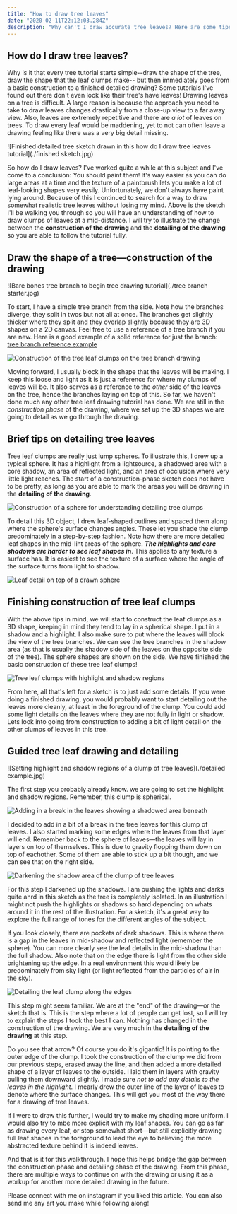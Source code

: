 ```yaml
---
title: "How to draw tree leaves"
date: "2020-02-11T22:12:03.284Z"
description: "Why can't I draw accurate tree leaves? Here are some tips for drawing tree leaves to help you get from the construction phase of a drawing to a finished detailed drawing."
---
```


## How do I draw tree leaves?

Why is it that every tree tutorial starts simple--draw the shape of the tree, draw the shape that the leaf clumps make-- but then immediately goes from a basic construction to a finished detailed drawing? Some tutorials I've found out there don't even look like their tree's have leaves! Drawing leaves on a tree is difficult. A large reason is because the approach you need to take to draw leaves changes drastically from a close-up view to a far away view. Also, leaves are extremely repetitive and there are *a lot* of leaves on trees. To draw every leaf would be maddening, yet to not can often leave a drawing feeling like there was a very big detail missing.

![Finished detailed tree sketch drawn in this how do I draw tree leaves tutorial](./finished sketch.jpg)

So how do I draw leaves? I've worked quite a while at this subject and I've come to a conclusion: You should paint them! It's way easier as you can do large areas at a time and the texture of a paintbrush lets you make a lot of leaf-looking shapes very easily. Unfortunately, we don't always have paint lying around. Because of this I continued to search for a way to draw somewhat realistic tree leaves without losing my mind. Above is the sketch I'll be walking you through so you will have an understanding of how to draw clumps of leaves at a mid-distance. I will try to illustrate the change between the **construction of the drawing** and the **detailing of the drawing** so you are able to follow the tutorial fully.

## Draw the shape of a tree&mdash;construction of the drawing

![Bare bones tree branch to begin tree drawing tutorial](./tree branch starter.jpg)

To start, I have a simple tree branch from the side. Note how the branches diverge, they split in twos but not all at once. The branches get slightly thicker where they split and they overlap slightly because they are 3D shapes on a 2D canvas. Feel free to use a reference of a tree branch if you are new. Here is a good example of a solid reference for just the branch: [tree branch reference example](https://encrypted-tbn0.gstatic.com/images?q=tbn%3AANd9GcS2VI6o85F_fKla30jO-DTZq5Zk7Z1_OwWwmB1CdJ23CTrPC3SM)

![Construction of the tree leaf clumps on the tree branch drawing](./constructionPhase.jpg)

Moving forward, I usually block in the shape that the leaves will be making. I keep this loose and light as it is just a reference for where my clumps of leaves will be. It also serves as a reference to the *other* side of the leaves on the tree, hence the branches laying on top of this. So far, we haven't done much any other tree leaf drawing tutorial has done. We are still in the *construction phase* of the drawing, where we set up the 3D shapes we are going to detail as we go through the drawing.

## Brief tips on detailing tree leaves

Tree leaf clumps are really just lump spheres. To illustrate this, I drew up a typical sphere. It has a highlight from a lightsource, a shadowed area with a core shadow, an area of reflected light, and an area of occlusion where very little light reaches. The start of a construction-phase sketch does not have to be pretty, as long as you are able to mark the areas you will be drawing in the **detailing of the drawing**.

![Construction of a sphere for understanding detailing tree clumps](./sphere.jpg)

To detail this 3D object, I drew leaf-shaped outlines and spaced them along where the sphere's surface changes angles. These let you shade the clump predominately in a step-by-step fashion. Note how there are more detailed leaf shapes in the mid-liht areas of the sphere. ***The highlights and core shadows are harder to see leaf shapes in***. This applies to any texture a surface has. It is easiest to see the texture of a surface where the angle of the surface turns from light to shadow.

![Leaf detail on top of a drawn sphere](./sphereWithLeavesDetail.jpg)

## Finishing construction of tree leaf clumps

With the above tips in mind, we will start to construct the leaf clumps as a 3D shape, keeping in mind they tend to lay in a spherical shape. I put in a shadow and a highlight. I also make sure to put where the leaves will block the view of the tree branches. We can see the tree branches in the shadow area (as that is usually the shadow side of the leaves on the opposite side of the tree). The sphere shapes are shown on the side. We have finished the basic construction of these tree leaf clumps!

![Tree leaf clumps with highlight and shadow regions](./treeClumpsConstruction.jpg)

From here, all that's left for a sketch is to just add some details. If you were doing a finished drawing, you would probably want to start detailing out the leaves more cleanly, at least in the foreground of the clump. You could add some light details on the leaves where they are not fully in light or shadow. Lets look into going from construction to adding a bit of light detail on the other clumps of leaves in this tree.

## Guided tree leaf drawing and detailing

![Setting highlight and shadow regions of a clump of tree leaves](./detailed example.jpg)

The first step you probably already know. we are going to set the highlight and shadow regions. Remember, this clump is spherical.

![Adding in a break in the leaves showing a shadowed area beneath](./spaceInLeaves.jpg)

I decided to add in a bit of a break in the tree leaves for this clump of leaves. I also started marking some edges where the leaves from that layer will end. Remember back to the sphere of leaves&mdash;the leaves will lay in layers on top of themselves. This is due to gravity flopping them down on top of eachother. Some of them are able to stick up a bit though, and we can see that on the right side. 

![Darkening the shadow area of the clump of tree leaves](darkeningShadows.jpg)

For this step I darkened up the shadows. I am pushing the lights and darks quite ahrd in this sketch as the tree is completely isolated. In an illustration I might not push the highlights or shadows so hard depending on whats around it in the rest of the illustration. For a sketch, it's a great way to explore the full range of tones for the different angles of the subject.

If you look closely, there are pockets of dark shadows. This is where there is a gap in the leaves in mid-shadow and reflected light (remember the sphere). You can more clearly see the leaf details in the mid-shadow than the full shadow. Also note that on the edge there is light from the other side brightening up the edge. In a real environment this would likely be predominately from sky light (or light reflected from the particles of air in the sky).

![Detailing the leaf clump along the edges](detailingTheLeafClump.jpg)

This step might seem familiar. We are at the "end" of the drawing&mdash;or the sketch that is. This is the step where a lot of people can get lost, so I will try to explain the steps I took the best I can. Nothing has changed in the construction of the drawing. We are very much in the **detailing of the drawing** at this step.

Do you see that arrow? Of course you do it's gigantic! It is pointing to the outer edge of the clump. I took the construction of the clump we did from our previous steps, erased away the line, and then added a more detailed shape of a layer of leaves to the outside. I laid them in layers with gravity pulling them downward slightly. I made sure *not to add any details to the leaves in the highlight*. I mearly drew the outer line of the layer of leaves to denote where the surface changes. This will get you most of the way there for a drawing of tree leaves.

If I were to draw this further, I would try to make my shading more uniform. I would also try to mbe more explicit with my leaf shapes. You can go as far as drawing every leaf, or stop somewhat short&mdash;but still explicitly drawing full leaf shapes in the foreground to lead the eye to believing the more abstracted texture behind it is indeed leaves.

And that is it for this walkthrough. I hope this helps bridge the gap between the construction phase and detailing phase of the drawing. From this phase, there are multiple ways to continue on with the drawing or using it as a workup for another more detailed drawing in the future.

Please connect with me on instagram if you liked this article. You can also send me any art you make while following along!